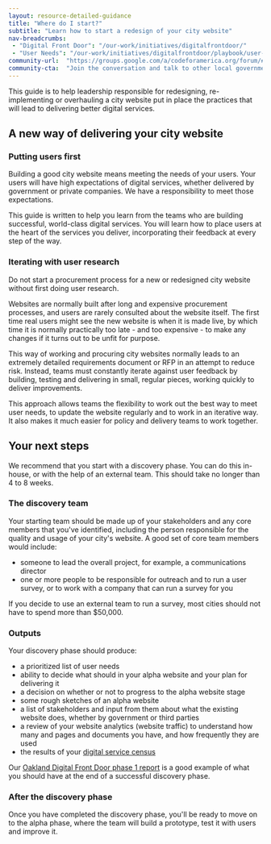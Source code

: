 ```yaml
---
layout: resource-detailed-guidance
title: "Where do I start?"
subtitle: "Learn how to start a redesign of your city website"
nav-breadcrumbs:
 - "Digital Front Door": "/our-work/initiatives/digitalfrontdoor/"
 - "User Needs": "/our-work/initiatives/digitalfrontdoor/playbook/user-needs/"
community-url:	"https://groups.google.com/a/codeforamerica.org/forum/#!forum/digital-front-door"
community-cta:	"Join the conversation and talk to other local government staff in our Digital Front Door community."
---
```


This guide is to help leadership responsible for redesigning, re-implementing or overhauling a city website put in place the practices that will lead to delivering better digital services. 

## A new way of delivering your city website

### Putting users first

Building a good city website means meeting the needs of your users. Your users will have high expectations of digital services, whether delivered by government or private companies. We have a responsibility to meet those expectations. 

This guide is written to help you learn from the teams who are building successful, world-class digital services. You will learn how to place users at the heart of the services you deliver, incorporating their feedback at every step of the way. 

### Iterating with user research

Do not start a procurement process for a new or redesigned city website without first doing user research. 

Websites are normally built after long and expensive procurement processes, and users are rarely consulted about the website itself. The first time real users might see the new website is when it is made live, by which time it is normally practically too late - and too expensive - to make any changes if it turns out to be unfit for purpose. 

This way of working and procuring city websites normally leads to an extremely detailed requirements document or RFP in an attempt to reduce risk. Instead, teams must constantly iterate against user feedback by building, testing and delivering in small, regular pieces, working quickly to deliver improvements.

This approach allows teams the flexibility to work out the best way to meet user needs, to update the website regularly and to work in an iterative way. It also makes it much easier for policy and delivery teams to work together.

## Your next steps

We recommend that you start with a discovery phase. You can do this in-house, or with the help of an external team. This should take no longer than 4 to 8 weeks. 

### The discovery team

Your starting team should be made up of your stakeholders and any core members that you've identified, including the person responsible for the quality and usage of your city's website. A good set of core team members would include:

 - someone to lead the overall project, for example, a communications director
 - one or more people to be responsible for outreach and to run a user survey, or to work with a company that can run a survey for you
 
 If you decide to use an external team to run a survey, most cities should not have to spend more than $50,000.

### Outputs

Your discovery phase should produce:

 - a prioritized list of user needs
 - ability to decide what should in your alpha website and your plan for delivering it 
 - a decision on whether or not to progress to the alpha website stage
 - some rough sketches of an alpha website
 - a list of stakeholders and input from them about what the existing website does, whether by government or third parties 
 - a review of your website analytics (website traffic) to understand how many and pages and documents you have, and how frequently they are used
 - the results of your [digital service census](https://service-census.herokuapp.com)

Our [Oakland Digital Front Door phase 1 report](/our-work/initiatives/digitalfrontdoor/oakland-phase1-report/) is a good example of what you should have at the end of a successful discovery phase.  

### After the discovery phase

Once you have completed the discovery phase, you'll be ready to move on to the alpha phase, where the team will build a prototype, test it with users and improve it.